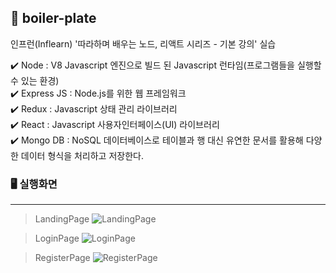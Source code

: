 ## 📁 boiler-plate
인프런(Inflearn) '따라하며 배우는 노드, 리액트 시리즈 - 기본 강의' 실습

✔️ Node       : V8 Javascript 엔진으로 빌드 된 Javascript 런타임(프로그램들을 실행할 수 있는 환경)<br>
✔️ Express JS : Node.js를 위한 웹 프레임워크<br>
✔️ Redux      : Javascript 상태 관리 라이브러리<br>
✔️ React      : Javascript 사용자인터페이스(UI) 라이브러리<br>
✔️ Mongo DB   : NoSQL 데이터베이스로 테이블과 행 대신 유연한 문서를 활용해 다양한 데이터 형식을 처리하고 저장한다.

### 🖥 실행화면
---
> LandingPage
![LandingPage](https://github.com/user-attachments/assets/8e824bc2-0d3b-408d-8e8f-7b36ed7cc90e)


> LoginPage
![LoginPage](https://github.com/user-attachments/assets/8f0e6b7b-3d42-43d4-8b3f-7edb0128b171)


> RegisterPage
![RegisterPage](https://github.com/user-attachments/assets/0f01f214-1f12-4736-998a-43166d7c603c)
